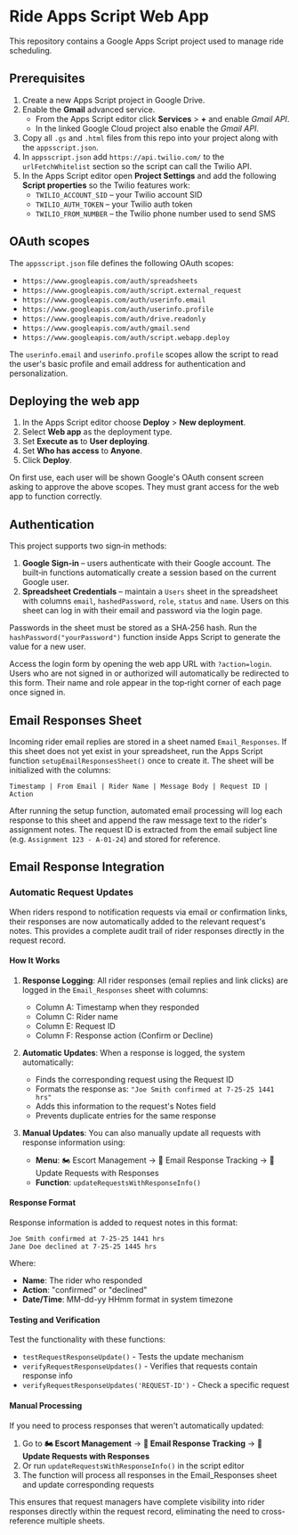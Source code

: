 # Ride Apps Script Web App

This repository contains a Google Apps Script project used to manage ride scheduling.

## Prerequisites

1. Create a new Apps Script project in Google Drive.
2. Enable the **Gmail** advanced service.
   - From the Apps Script editor click **Services** > **+** and enable *Gmail API*.
   - In the linked Google Cloud project also enable the *Gmail API*.
3. Copy all `.gs` and `.html` files from this repo into your project along with the `appsscript.json`.
4. In `appsscript.json` add `https://api.twilio.com/` to the `urlFetchWhitelist` section so the script can call the Twilio API.
5. In the Apps Script editor open **Project Settings** and add the following **Script properties** so the Twilio features work:
   - `TWILIO_ACCOUNT_SID` – your Twilio account SID
   - `TWILIO_AUTH_TOKEN` – your Twilio auth token
   - `TWILIO_FROM_NUMBER` – the Twilio phone number used to send SMS

## OAuth scopes

The `appsscript.json` file defines the following OAuth scopes:

- `https://www.googleapis.com/auth/spreadsheets`
- `https://www.googleapis.com/auth/script.external_request`
- `https://www.googleapis.com/auth/userinfo.email`
- `https://www.googleapis.com/auth/userinfo.profile`
- `https://www.googleapis.com/auth/drive.readonly`
- `https://www.googleapis.com/auth/gmail.send`
- `https://www.googleapis.com/auth/script.webapp.deploy`

The `userinfo.email` and `userinfo.profile` scopes allow the script to read the user's basic profile and email address for authentication and personalization.

## Deploying the web app

1. In the Apps Script editor choose **Deploy** > **New deployment**.
2. Select **Web app** as the deployment type.
3. Set **Execute as** to **User deploying**.
4. Set **Who has access** to **Anyone**.
5. Click **Deploy**.

On first use, each user will be shown Google's OAuth consent screen asking to approve the above scopes. They must grant access for the web app to function correctly.
## Authentication

This project supports two sign‑in methods:

1. **Google Sign‑in** – users authenticate with their Google account. The
   built‑in functions automatically create a session based on the current Google
   user.
2. **Spreadsheet Credentials** – maintain a `Users` sheet in the spreadsheet
   with columns `email`, `hashedPassword`, `role`, `status` and `name`.  Users on
   this sheet can log in with their email and password via the login page.

Passwords in the sheet must be stored as a SHA‑256 hash.  Run the
`hashPassword("yourPassword")` function inside Apps Script to generate the value
for a new user.

Access the login form by opening the web app URL with `?action=login`.  Users who
are not signed in or authorized will automatically be redirected to this form.
Their name and role appear in the top‑right corner of each page once signed in.


## Email Responses Sheet

Incoming rider email replies are stored in a sheet named `Email_Responses`. If this sheet does not yet exist in your spreadsheet, run the Apps Script function `setupEmailResponsesSheet()` once to create it. The sheet will be initialized with the columns:

```
Timestamp | From Email | Rider Name | Message Body | Request ID | Action
```

After running the setup function, automated email processing will log each response to this sheet and append the raw message text to the rider's assignment notes. The request ID is extracted from the email subject line (e.g. `Assignment 123 - A-01-24`) and stored for reference.

## Email Response Integration

### Automatic Request Updates

When riders respond to notification requests via email or confirmation links, their responses are now automatically added to the relevant request's notes. This provides a complete audit trail of rider responses directly in the request record.

#### How It Works

1. **Response Logging**: All rider responses (email replies and link clicks) are logged in the `Email_Responses` sheet with columns:
   - Column A: Timestamp when they responded
   - Column C: Rider name  
   - Column E: Request ID
   - Column F: Response action (Confirm or Decline)

2. **Automatic Updates**: When a response is logged, the system automatically:
   - Finds the corresponding request using the Request ID
   - Formats the response as: `"Joe Smith confirmed at 7-25-25 1441 hrs"`
   - Adds this information to the request's Notes field
   - Prevents duplicate entries for the same response

3. **Manual Updates**: You can also manually update all requests with response information using:
   - **Menu**: 🏍️ Escort Management → 📧 Email Response Tracking → 📝 Update Requests with Responses
   - **Function**: `updateRequestsWithResponseInfo()`

#### Response Format

Response information is added to request notes in this format:
```
Joe Smith confirmed at 7-25-25 1441 hrs
Jane Doe declined at 7-25-25 1445 hrs
```

Where:
- **Name**: The rider who responded
- **Action**: "confirmed" or "declined" 
- **Date/Time**: MM-dd-yy HHmm format in system timezone

#### Testing and Verification

Test the functionality with these functions:
- `testRequestResponseUpdate()` - Tests the update mechanism
- `verifyRequestResponseUpdates()` - Verifies that requests contain response info
- `verifyRequestResponseUpdates('REQUEST-ID')` - Check a specific request

#### Manual Processing

If you need to process responses that weren't automatically updated:

1. Go to **🏍️ Escort Management** → **📧 Email Response Tracking** → **📝 Update Requests with Responses**
2. Or run `updateRequestsWithResponseInfo()` in the script editor
3. The function will process all responses in the Email_Responses sheet and update corresponding requests

This ensures that request managers have complete visibility into rider responses directly within the request record, eliminating the need to cross-reference multiple sheets.

